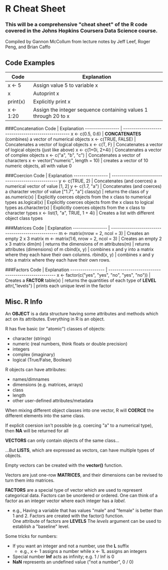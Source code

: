 # R Cheat Sheet

### This will be a comprehensive "cheat sheet" of the R code covered in the Johns Hopkins Coursera Data Science course.

Compiled by Gannon McCollum from lecture notes by Jeff Leef, Roger Peng,
and Brian Caffo



## Code Examples

Code | Explanation
----------------- | ---------------------------------------------------
x <- 5 | Assign value 5 to variable x
x | Autoprint x
print(x) | Explicitly print x
x <- 1:20 | Assign the integer sequence containing values 1 through 20 to x

###Concatenation
Code | Explanation
----------------- | ---------------------------------------------------
x <- c(0.5, 0.6) | **CONCATENATES** (combines) a vector of numerical objects
x <- c(TRUE, FALSE) | Concatenates a vector of logical objects
x <- c(T, F) | Concatenates a vector of logical objects (just like above)
x <- c(1+0i, 2+4i) | Concatenates a vector of complex objects
x <- c("a", "b", "c") | Concatenates a vector of characters
x <- vector("numeric", length = 10) | creates a vector of 10 numeric objects, all with value 0

###Coercion
Code | Explanation
----------------- | ---------------------------------------------------
y <- c(TRUE, 2) | Concatenates (and coerces) a numerical vector of value [1, 2]
y <- c(1.7, "a") | Concatenates (and coerces) a character vector of value ["1.7", "a"]
class(y) | returns the class of y
as.numeric(x) | Explicitly coerces objects from the x class to numerical types
as.logical(x) | Explicitly coerces objects from the x class to logical types
as.character(x) | Explicitly coerces objects from the x class to character types
x <- list(1, "a", TRUE, 1 + 4i) | Creates a list with different object class types

###Matrices
Code | Explanation
----------------- | ---------------------------------------------------
m <- matrix(nrow = 2, ncol = 3) | Creates an empty 2 x 3 matrix
m <- matrix(1:6, nrow = 2, ncol = 3) | Creates an empty 2 x 3 matrix
dim(m) | returns the dimensions of m
attributes(m) | returns attributes (dimensions) of m
cbind(x, y) | combines x and y into a matrix where they each have their own columns.
rbind(x, y) | combines x and y into a matrix where they each have their own rows.

###Factors
Code | Explanation
----------------- | ---------------------------------------------------
x <- factor(c("yes", "yes", "no", "yes", "no")) | Creates a **FACTOR**
table(x) | returns the quantities of each type of **LEVEL**
attr(,"levels") | prints each unique level in the factor


## Misc. R Info

An **OBJECT** is a data structure having some attributes and methods which act
on its attributes.  Everything in R is an object.

R has five basic (or "atomic") classes of objects:
* character (strings)
* numeric (real numbers, think floats or double precision)
* integers
* complex (imaginary)
* logical (True/False, Boolean)

R objects can have attributes:
* names/dimnames
* dimensions (e.g. matrices, arrays)
* class
* length
* other user-defined attributes/metadata

When mixing different object classes into one vector, R will **COERCE** the different
elements into the same class.

If  explicit coersion isn't possible (e.g. coercing "a" to a numerical type),
then **NA** will be returned for all

**VECTORS** can only contain objects of the same class...

...But **LISTS**, which are expressed as vectors, can have multiple types of objects.

Empty vectors can be created with the **vector()** function.

Vectors are just one-row **MATRICES**, and their dimensions can be revised to turn them into matrices.

**FACTORS** are a special type of vector which are used to represent categorical data. Factors can be unordered or ordered.  One can think of a factor as an integer vector where each integer has a *label*.
* e.g., Having a variable that has values "male" and "female" is better than 1 and 2.
Factors are created with the factor() function.  
One attribute of factors are **LEVELS**
The *levels* argument can be used to establish a "baseline" level.


Some tricks for numbers:
* If you want an integer and not a number, use the **L** suffix
  * e.g., x <- 1 assigns a number while x <- 1L assigns an integers
* Special number **Inf** acts as infinity; e.g. 1 / Inf is 0
* **NaN** represents an undefined value ("not a number", 0 / 0)
